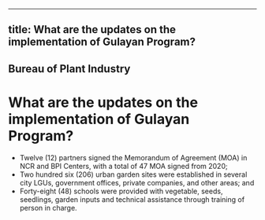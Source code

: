 --- 
 title: What are the updates on the implementation of Gulayan Program?
 ---

## Bureau of Plant Industry

# What are the updates on the implementation of Gulayan Program?


 - Twelve (12) partners signed the Memorandum of Agreement (MOA) in NCR and BPI Centers, with a total of 47 MOA signed from 2020;
 - Two hundred six (206) urban garden sites were established in several city LGUs, government offices, private companies, and other areas; and 
 - Forty-eight (48) schools were provided with vegetable, seeds, seedlings, garden inputs and technical assistance through training of person in charge.
